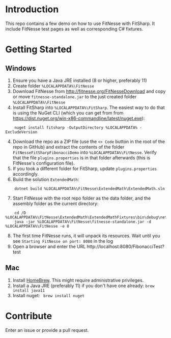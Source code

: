 # Introduction 
This repo contains a few demo on how to use FitNesse with FitSharp. It include FitNesse test pages as well as corresponding C# fixtures. 

# Getting Started

## Windows
1. Ensure you have a Java JRE installed (8 or higher, preferably 11)
2. Create folder ```%LOCALAPPDATA%\FitNesse```
3. Download FitNesse from http://fitnesse.org/FitNesseDownload and copy or move ```fitnesse-standalone.jar``` to the just created folder ```%LOCALAPPDATA%\FitNesse```
4. Install FitSharp into ```%LOCALAPPDATA%\FitSharp```. The easiest way to do that is using the NuGet CLI (which you can get from from https://dist.nuget.org/win-x86-commandline/latest/nuget.exe): 
```
    nuget install fitsharp -OutputDirectory %LOCALAPPDATA% -ExcludeVersion
```
4. Download the repo as a ZIP file (use the ```<> Code``` button in the root of the repo in GitHub) and extract the contents of the folder ```FitNesseFitSharpFibonacciDemo``` into ```%LOCALAPPDATA%\FitNesse```. Verify that the file ```plugins.properties``` is in that folder afterwards (this is FitNesse's configuration file).
5. If you took a different folder for FitSharp, update ```plugins.properties``` accordingly.
6. Build the solution ```ExtendedMath```:
```
    dotnet build %LOCALAPPDATA%\FitNesse\ExtendedMath\ExtendedMath.sln
```
7. Start FitNesse with the root repo folder as the data folder, and the assembly folder as the current directory:
```
    cd /D %LOCALAPPDATA%\FitNesse\ExtendedMath\ExtendedMathFixtures\bin\debug\net5.0
    java -jar %LOCALAPPDATA%\FitNesse\fitnesse-standalone.jar -d %LOCALAPPDATA%\FitNesse -e 0
```	
8. The first time FitNesse runs, it will unpack its resources. Wait until you see ```Starting FitNesse on port: 8080``` in the log
9. Open a browser and enter the URL http://localhost:8080/FibonacciTest?test

## Mac
1. Install [HomeBrew](https://brew.sh). This might require administrative privileges.
2. Install a Java JRE (preferably 11) if you don't have one already: ```brew install java11```
3. Install nuget: ``` brew install nuget```
# Contribute
Enter an issue or provide a pull request. 
